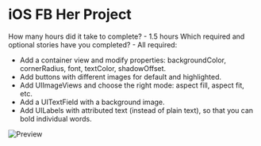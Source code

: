 iOS FB Her Project
==========

How many hours did it take to complete? - 1.5 hours
Which required and optional stories have you completed? - All required:
- Add a container view and modify properties: backgroundColor, cornerRadius, font, textColor, shadowOffset.
- Add buttons with different images for default and highlighted.
- Add UIImageViews and choose the right mode: aspect fill, aspect fit, etc.
- Add a UITextField with a background image.
- Add UILabels with attributed text (instead of plain text), so that you can bold individual words.

![Preview](https://s3.amazonaws.com/uploads.hipchat.com/72172/510168/CMvqrc1dhacPktM/fb-her.gif)
